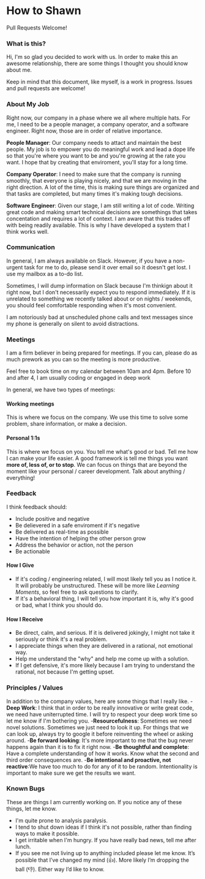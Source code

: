 # How to Shawn
Pull Requests Welcome!

### What is this?
Hi, I'm so glad you decided to work with us. In order to make this an awesome
relationship, there are some things I thought you should know about me.

Keep in mind that this document, like myself, is a work in progress. Issues and
pull requests are welcome!

### About My Job
Right now, our company in a phase where we all where multiple hats. For me, I
need to be a people manager, a company operator, and a software
engineer. Right now, those are in order of relative importance.

**People Manager**: Our company needs to attact and maintain the best
people. My job is to empower you do meaningful work and lead a dope life
so that you're where you want to be and you're growing at the
rate you want. I hope that by creating that enviroment, you'll stay for a
long time.

**Company Operator**: I need to make sure that the company is running smoothly,
that everyone is playing nicely, and that we are moving in the right direction.
A lot of the time, this is making sure things are organized and that tasks are completed,
but many times it's making tough decisions.

**Software Engineer**: Given our stage, I am still writing a lot of code.
Writing great code and making smart technical decisions are somethings
that takes concentation and requires a lot of context. I am aware that this
trades off with being readily available. This is why I have developed a system
that I think works well.

### Communication
In general, I am always available on Slack. However, if you have a non-urgent
task for me to do, please send it over email so it doesn't get lost. I use my
mailbox as a to-do list.

Sometimes, I will dump information on Slack because I'm thinkign about it right
now, but I don't necessarily expect you to respond immediately.
If it is unrelated to something we recently talked about or on nights / weekends,
you should feel comfortable responding when it's most convenient.

I am notoriously bad at unscheduled phone calls and text messages since my phone is
generally on silent to avoid distractions.

### Meetings
I am a firm believer in being prepared for meetings. If you can, please do as
much prework as you can so the meeting is more productive.

Feel free to book time on my calendar between 10am and 4pm. Before 10 and after 4, I am
usually coding or engaged in deep work

In general, we have two types of meetings:
#### Working meetings
This is where we focus on the company. We use this time to solve some problem, share information, or make a
decision.
#### Personal 1:1s
This is where we focus on you. You tell me what's good or bad. Tell me how I
can make your life easier. A good framework is tell me things you want **more of,
less of, or to stop**. We can focus on things that are beyond the moment like
your personal / career development. Talk about anything / everything!

### Feedback
I think feedback should:
- Include positive and negative
- Be delievered in a safe enviroment if it's negative
- Be delivered as real-time as possible
- Have the intention of helping the other person grow
- Address the behavior or action, not the person
- Be actionable
#### How I Give
- If it's coding / engineering related, I will most likely tell you as I notice it.
It will probably be unstructured. These will be more like *Learning Moments*,
so feel free to ask questions to clarify.
- If it's a behavioral thing, I will tell you how important it is, why it's
good or bad, what I think you should do.
#### How I Receive
- Be direct, calm, and serious. If it is delivered jokingly, I might not take it
seriously or think it's a real problem.
- I appreciate things when they are delivered in a rational, not emotional way.
- Help me understand the "why" and help me come up with a solution.
- If I get defensive, it's more likely because I am trying to understand the rational,
not because I'm getting upset.

### Principles / Values
In addition to the company values, here are some things that I really like.
-**Deep Work**: I think that in order to be really innovative or write great
code, we need have uniterrupted time. I will try to respect your deep work time
so let me know if I'm bothering you.
-**Resourcefulness**: Sometimes we need novel solutions.
Sometimes we just need to look it up. For things that we can look up, always
try to google it before reinventing the wheel or asking around.
-**Be forward looking**: It's more important to me that the bug never happens
again than it is to fix it right now.
-**Be thoughtful and complete**: Have a complete understanding of how it works.
Know what the second and third order consequences are.
-**Be intentional and proactive, not reactive**:We have too much to do for any of it to be random.
Intentionality is important to make sure we get the results we want.

### Known Bugs
These are things I am currently working on. If you notice any of these things, let me know.
- I'm quite prone to analysis paralysis.
- I tend to shut down ideas if I think it's not possible, rather than finding ways to
make it possible.
- I get irritable when I'm hungry. If you have really bad news, tell me after
lunch.
- If you see me not living up to anything included please let me know.
It’s possible that I’ve changed my mind (👍). More likely I’m dropping the ball (👎).
Either way I’d like to know.



